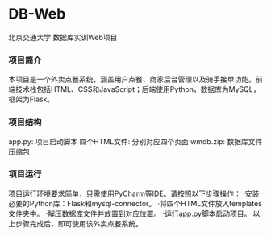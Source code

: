 # DB-Web
北京交通大学 数据库实训Web项目
### 项目简介
本项目是一个外卖点餐系统，涵盖用户点餐、商家后台管理以及骑手接单功能。前端技术栈包括HTML、CSS和JavaScript；后端使用Python，数据库为MySQL，框架为Flask。
### 项目结构
app.py: 项目启动脚本
四个HTML文件: 分别对应四个页面
wmdb.zip: 数据库文件压缩包
### 项目运行
项目运行环境要求简单，只需使用PyCharm等IDE。请按照以下步骤操作：
·安装必要的Python库：Flask和mysql-connector。
·将四个HTML文件放入templates文件夹中。
·解压数据库文件并放置到对应位置。
·运行app.py脚本启动项目。
以上步骤完成后，即可使用该外卖点餐系统。
